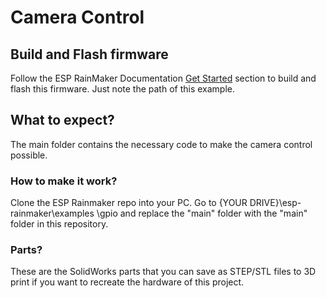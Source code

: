 # Camera Control 

## Build and Flash firmware

Follow the ESP RainMaker Documentation [Get Started](https://rainmaker.espressif.com/docs/get-started.html) section to build and flash this firmware. Just note the path of this example.

## What to expect?
The main folder contains the necessary code to make the camera control possible.

### How to make it work?

Clone the ESP Rainmaker repo into your PC. Go to {YOUR DRIVE}\esp-rainmaker\examples
\gpio and replace the "main" folder with the "main" folder in this repository. 

### Parts?
These are the SolidWorks parts that you can save as STEP/STL files to 3D print if you want to recreate the hardware of this project. 


